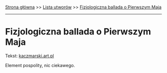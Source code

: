 [Strona główna](../index.md) >> [Lista utworów](../list.md) >> [Fizjologiczna ballada o Pierwszym Maja](158.md)

---

# Fizjologiczna ballada o Pierwszym Maja

Tekst: [kaczmarski.art.pl](https://www.kaczmarski.art.pl/tworczosc/wiersze/fizjologiczna-ballada-o-pierwszym-maja/)

Element pospolity, nic ciekawego.